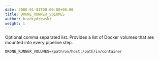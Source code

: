 ```yaml
---
date: 2000-01-01T00:00:00+00:00
title: DRONE_RUNNER_VOLUMES
author: bradrydzewski
weight: 1
---
```


Optional comma separated list. Provides a list of Docker volumes that are mounted into every pipeline step.

```
DRONE_RUNNER_VOLUMES=/path/on/host:/path/in/container
```
